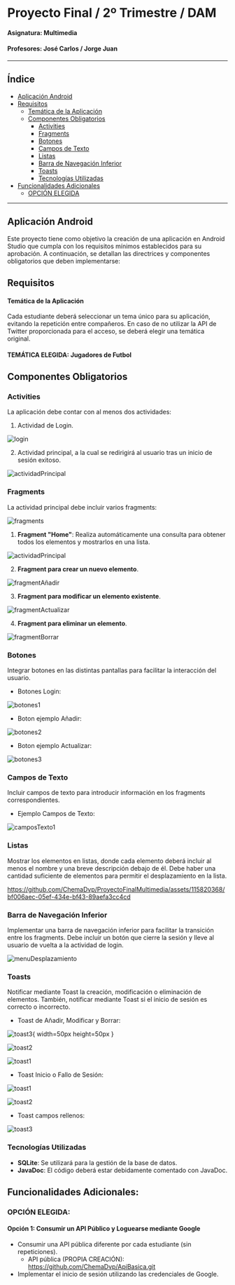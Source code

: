 # Proyecto Final / 2º Trimestre / DAM

#### Asignatura: Multimedia
#### Profesores: José Carlos / Jorge Juan
---

## Índice

- [Aplicación Android](#aplicación-android)
- [Requisitos](#requisitos)
  - [Temática de la Aplicación](#temática-de-la-aplicación)
  - [Componentes Obligatorios](#componentes-obligatorios)
    - [Activities](#activities)
    - [Fragments](#fragments)
    - [Botones](#botones)
    - [Campos de Texto](#campos-de-texto)
    - [Listas](#listas)
    - [Barra de Navegación Inferior](#barra-de-navegación-inferior)
    - [Toasts](#toasts)
    - [Tecnologías Utilizadas](#tecnologías-utilizadas)
- [Funcionalidades Adicionales](#funcionalidades-adicionales)
    - [OPCIÓN ELEGIDA](#opción-elegida)

---

## Aplicación Android

Este proyecto tiene como objetivo la creación de una aplicación en Android Studio que cumpla con los requisitos mínimos establecidos para su aprobación. A continuación, se detallan las directrices y componentes obligatorios que deben implementarse:

## Requisitos
#### Temática de la Aplicación
Cada estudiante deberá seleccionar un tema único para su aplicación, evitando la repetición entre compañeros. En caso de no utilizar la API de Twitter proporcionada para el acceso, se deberá elegir una temática original.

#### TEMÁTICA ELEGIDA: Jugadores de Futbol

## Componentes Obligatorios
### Activities
La aplicación debe contar con al menos dos actividades:

1. Actividad de Login.

![login](https://github.com/ChemaDvp/ProyectoFinalMultimedia/assets/115820368/c9eaf341-7cf3-4d43-b224-db5383e36744)

   
2. Actividad principal, a la cual se redirigirá al usuario tras un inicio de sesión exitoso.

![actividadPrincipal](https://github.com/ChemaDvp/ProyectoFinalMultimedia/assets/115820368/e3d03d59-301b-46cc-af7b-78bf6caa26e0)


### Fragments
La actividad principal debe incluir varios fragments:

![fragments](https://github.com/ChemaDvp/ProyectoFinalMultimedia/assets/115820368/2a14a588-bcfb-412d-8b07-4030a8cf4682)

1. **Fragment "Home"**: Realiza automáticamente una consulta para obtener todos los elementos y mostrarlos en una lista.

![actividadPrincipal](https://github.com/ChemaDvp/ProyectoFinalMultimedia/assets/115820368/95f3409e-917f-4f37-854a-deb80ee80690)

   
2. **Fragment para crear un nuevo elemento**.

![fragmentAñadir](https://github.com/ChemaDvp/ProyectoFinalMultimedia/assets/115820368/295079db-e3d4-4895-8857-3c353758e267)

   
3. **Fragment para modificar un elemento existente**.

![fragmentActualizar](https://github.com/ChemaDvp/ProyectoFinalMultimedia/assets/115820368/4dc1fd94-07ca-4c15-b013-f65597bfecff)

   
4. **Fragment para eliminar un elemento**.

![fragmentBorrar](https://github.com/ChemaDvp/ProyectoFinalMultimedia/assets/115820368/b99c7588-32a2-419a-b19a-a4cf34430ba9)

   

### Botones
Integrar botones en las distintas pantallas para facilitar la interacción del usuario.

- Botones Login:

![botones1](https://github.com/ChemaDvp/ProyectoFinalMultimedia/assets/115820368/3b6e284e-16cd-4935-b025-6fe71903a5c2)

- Boton ejemplo Añadir:

![botones2](https://github.com/ChemaDvp/ProyectoFinalMultimedia/assets/115820368/0215c4bb-38f2-4ff0-b1d8-848e87e0bf5e)

- Boton ejemplo Actualizar:

![botones3](https://github.com/ChemaDvp/ProyectoFinalMultimedia/assets/115820368/6d47df27-b4a0-42c8-bb7a-73a043313526)


### Campos de Texto
Incluir campos de texto para introducir información en los fragments correspondientes.

- Ejemplo Campos de Texto:

![camposTexto1](https://github.com/ChemaDvp/ProyectoFinalMultimedia/assets/115820368/bf778a8f-3b4e-4643-88a5-50afe54f364c)


### Listas
Mostrar los elementos en listas, donde cada elemento deberá incluir al menos el nombre y una breve descripción debajo de él. Debe haber una cantidad suficiente de elementos para permitir el desplazamiento en la lista.

https://github.com/ChemaDvp/ProyectoFinalMultimedia/assets/115820368/bf006aec-05ef-434e-bf43-89aefa3cc4cd

### Barra de Navegación Inferior
Implementar una barra de navegación inferior para facilitar la transición entre los fragments. Debe incluir un botón que cierre la sesión y lleve al usuario de vuelta a la actividad de login.

![menuDesplazamiento](https://github.com/ChemaDvp/ProyectoFinalMultimedia/assets/115820368/b44c317c-9b89-4f87-8819-748c37d435aa)


### Toasts
Notificar mediante Toast la creación, modificación o eliminación de elementos. También, notificar mediante Toast si el inicio de sesión es correcto o incorrecto.

- Toast de Añadir, Modificar y Borrar:
  
![toast3](https://github.com/ChemaDvp/ProyectoFinalMultimedia/assets/115820368/2dbf8ae6-3007-4bc5-9b81-b667dc059c3d){ width=50px height=50px }

![toast2](https://github.com/ChemaDvp/ProyectoFinalMultimedia/assets/115820368/b6275ce1-e488-41b4-a21a-1e7aa2bddf8c)

![toast1](https://github.com/ChemaDvp/ProyectoFinalMultimedia/assets/115820368/f2930792-7dc2-4c3f-8a63-5be81718c9d8)


- Toast Inicio o Fallo de Sesión:

![toast1](https://github.com/ChemaDvp/ProyectoFinalMultimedia/assets/115820368/f1539365-c5d8-4a64-90c9-47ca5a694cb1)

![toast2](https://github.com/ChemaDvp/ProyectoFinalMultimedia/assets/115820368/ecaabee7-7169-475f-b9b6-b4600ea353c8)

- Toast campos rellenos:

![toast3](https://github.com/ChemaDvp/ProyectoFinalMultimedia/assets/115820368/d37a5175-f242-4384-b71b-dcfc6ac62e90)


### Tecnologías Utilizadas
- **SQLite**: Se utilizará para la gestión de la base de datos.
- **JavaDoc**: El código deberá estar debidamente comentado con JavaDoc.

## Funcionalidades Adicionales:
### OPCIÓN ELEGIDA: 
#### Opción 1: Consumir un API Público y Loguearse mediante Google

- Consumir una API pública diferente por cada estudiante (sin repeticiones).
  - API pública (PROPIA CREACIÓN): https://github.com/ChemaDvp/ApiBasica.git
- Implementar el inicio de sesión utilizando las credenciales de Google.
